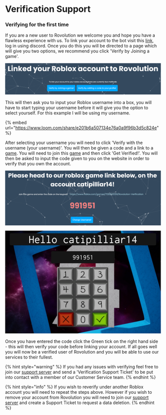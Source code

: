 # Verification Support

### Verifying for the first time

If you are a new user to Rovolution we welcome you and hope you have a flawless experience with us. To link your account to the bot visit this [link](https://www.rovolution.me/verify), log in using discord. Once you do this you will be directed to a page which will give you two options, we recommend you click 'Verify by Joining a game'.

![](../.gitbook/assets/f00e084f44fe3d66178a03add0d5ce6e.png)

This will then ask you to input your Roblox username into a box, you will have to start typing your username before it will give you the option to select yourself. For this example I will be using my username.&#x20;

{% embed url="https://www.loom.com/share/e201b6a507134e76a0a9f96b3d5c824e" %}

After selecting your username you will need to click 'Verify with the username (your username)'. You will then be given a code and a link to a [game](https://www.roblox.com/games/7130833259/Rovolution-Verification). You will need to join this [game](https://www.roblox.com/games/7130833259/Rovolution-Verification) and then click 'Get Verified!'. You will then be asked to input the code given to you on the website in order to verify that you own the account.&#x20;

![](../.gitbook/assets/49d72c5f267e7f0ae19f6f456e45a557.png)

![](../.gitbook/assets/83cd07aab3ad7c00391c3f4742ceb8a7.jpg)

Once you have entered the code click the Green tick on the right hand side - this will then verify your code before linking your account. If all goes well you will now be a verified user of Rovolution and you will be able to use our services to their fullest.&#x20;

{% hint style="warning" %}
If you had any issues with verifying feel free to join our [support server](https://discord.com/invite/2bMg4evVWz) and send a 'Verification Support Ticket' to be put into contact with a member of our Customer Service team.&#x20;
{% endhint %}

{% hint style="info" %}
If you wish to reverify under another Roblox account you will need to repeat the steps above. However if you wish to remove your account from Rovolution you will need to join our [support server](https://discord.com/invite/2bMg4evVWz)  and create a Support Ticket to request a data deletion.
{% endhint %}
